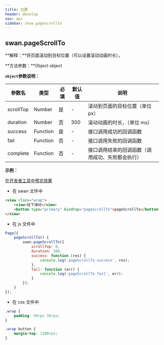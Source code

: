 ```yaml
---
title: 位置
header: develop
nav: api
sidebar: show_pagescrollto
---
```


## swan.pageScrollTo


**解释：**将页面滚动到目标位置（可以设置滚动动画时长）。

**方法参数：**Object object

**`object`参数说明：**

|参数名 |类型  |必填 | 默认值 |说明|
|---- | ---- | ---- | ----|----|
|scrollTop |Number | 是|  - | 滚动到页面的目标位置（单位 px） |
|duration |Number | 否| 300 | 滚动动画的时长，（单位 ms） |
|success |Function  |  是 |-| 接口调用成功的回调函数 | 
|fail  |  Function |   否  |-| 接口调用失败的回调函数|  
|complete   | Function  |  否 |-|  接口调用结束的回调函数（调用成功、失败都会执行）| 

**示例：**

<a href="swanide://fragment/84173982a61ebfce398d8958f4961b711557729973205" title="在开发者工具中预览效果" target="_blank">在开发者工具中预览效果</a>

* 在 swan 文件中

```html
<view class="wrap">
    <view>往下滑动</view>
    <button type="primary" bindtap="pageScrollTo">pageScrollTo</button>
</view>
```

* 在 js 文件中

```js
Page({
    pageScrollTo() {
        swan.pageScrollTo({
            scrollTop: 0,
            duration: 300,
            success: function (res) {
                console.log('pageScrollTo success', res);
            },
            fail: function (err) {
                console.log('pageScrollTo fail', err);
            }
        });
    }
});
```
* 在 css 文件中

```css
.wrap {
    padding: 50rpx 30rpx;
}

.wrap button {
    margin-top: 1200rpx;
}
```